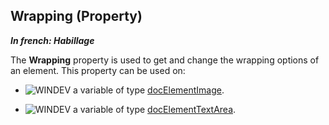 
## Wrapping (Property)

***In french: Habillage***
	



<a name="XUse"></a>
<a name="Use"></a>
<a name="description"></a>
The **Wrapping** property is used to get and change the wrapping options of an element. This property can be used on:

- ![WINDEV](https://doc.pcsoft.fr/ext/images/us/WD.png) a variable of type [docElementImage](../WDLang1/1000022696.md).

- ![WINDEV](https://doc.pcsoft.fr/ext/images/us/WD.png) a variable of type [docElementTextArea](../WDLang1/1000023420.md).




